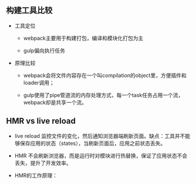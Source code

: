 ## 构建工具比较

* 工具定位

  - webpack主要用于构建打包，编译和模块化打包为主

  - gulp偏向执行任务

* 原理比较

  - webpack会将文件内容存在一个叫compilation的object里，方便插件和loader调用；
  
  - gulp使用了pipe管道流的内存处理方式，每一个task任务占用一个流，webpack却是共享一个流。

## HMR vs live reload

* live reload 监控文件的变化，然后通知浏览器端刷新页面。缺点：工具并不能够保存应用的状态（states），当刷新页面后，应用之前状态丢失。

* HMR 不会刷新浏览器，而是运行时对模块进行热替换，保证了应用状态不会丢失，提升了开发效率。

* HMR的工作原理：